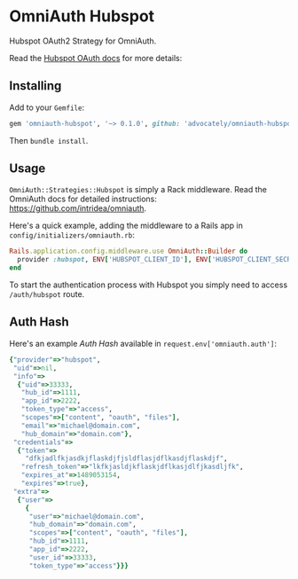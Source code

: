 # OmniAuth Hubspot

Hubspot OAuth2 Strategy for OmniAuth.

Read the [Hubspot OAuth docs](https://developers.hubspot.com/docs/methods/oauth2/oauth2-overview) for more details:

## Installing

Add to your `Gemfile`:

```ruby
gem 'omniauth-hubspot', '~> 0.1.0', github: 'advocately/omniauth-hubspot'
```

Then `bundle install`.

## Usage

`OmniAuth::Strategies::Hubspot` is simply a Rack middleware. Read the OmniAuth docs for detailed instructions: https://github.com/intridea/omniauth.

Here's a quick example, adding the middleware to a Rails app in `config/initializers/omniauth.rb`:

```ruby
Rails.application.config.middleware.use OmniAuth::Builder do
  provider :hubspot, ENV['HUBSPOT_CLIENT_ID'], ENV['HUBSPOT_CLIENT_SECRET']
end
```

To start the authentication process with Hubspot you simply need to access `/auth/hubspot` route.

## Auth Hash

Here's an example *Auth Hash* available in `request.env['omniauth.auth']`:

```ruby
{"provider"=>"hubspot",
 "uid"=>nil,
 "info"=>
  {"uid"=>33333,
   "hub_id"=>1111,
   "app_id"=>2222,
   "token_type"=>"access",
   "scopes"=>["content", "oauth", "files"],
   "email"=>"michael@domain.com",
   "hub_domain"=>"domain.com"},
 "credentials"=>
  {"token"=>
    "dfkjadlfkjasdkjflaskdjfjsldflasjdflkasdjflaskdjf",
   "refresh_token"=>"lkfkjasldjkflaskjdflkasjdlfjkasdljfk",
   "expires_at"=>1489053154,
   "expires"=>true},
 "extra"=>
  {"user"=>
    {
     "user"=>"michael@domain.com",
     "hub_domain"=>"domain.com",
     "scopes"=>["content", "oauth", "files"],
     "hub_id"=>1111,
     "app_id"=>2222,
     "user_id"=>33333,
     "token_type"=>"access"}}}
```
